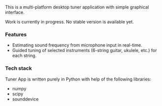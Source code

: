 This is a multi-platform desktop tuner application with simple graphical interface.

Work is currently in progress. No stable version is available yet.

### Features
* Estimating sound frequency from microphone input in real-time.
* Guided tuning of selected instruments (6-string guitar, ukulele, etc.) for each string.

### Tech stack
Tuner App is written purely in Python with help of the following libraries:
* numpy
* scipy
* sounddevice
